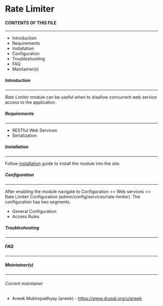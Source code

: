 # Rate Limiter

#### CONTENTS OF THIS FILE
---------------------
* Introduction
* Requirements
* Installation
* Configuration
* Troubleshooting
* FAQ
* Maintainer(s)

##### Introduction
------------------
*Rate Limiter* module can be useful when to disallow concurrent web service access to the application. 


##### Requirements
------------------
* RESTful Web Services
* Serialization


##### Installation
------------------
Follow [installation](https://www.drupal.org/documentation/install/modules-themes/modules-8) guide to install the module into the site.


##### Configuration
------------------
After enabling the module navigate to Configuration >> Web services >> Rate Limiter Configuration (admin/config/services/rate-limiter).
The configuration has two segments.
* General Configuration
* Access Rules

##### Troubleshooting
------------------


##### FAQ
------------------


##### Maintainer(s)
------------------

###### Current maintainer
* Aneek Mukhopadhyay (aneek) - https://www.drupal.org/u/aneek
